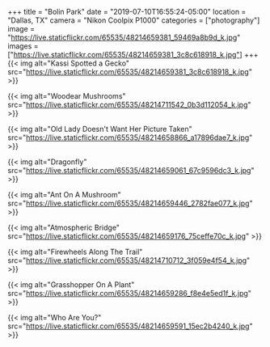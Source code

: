 +++
title = "Bolin Park"
date = "2019-07-10T16:55:24-05:00"
location = "Dallas, TX"
camera = "Nikon Coolpix P1000"
categories = ["photography"]
image = "https://live.staticflickr.com/65535/48214659381_59469a8b9d_k.jpg"
images = ["https://live.staticflickr.com/65535/48214659381_3c8c618918_k.jpg"]
+++
{{< img alt="Kassi Spotted a Gecko" src="https://live.staticflickr.com/65535/48214659381_3c8c618918_k.jpg" >}}
<!--more-->

{{< img alt="Woodear Mushrooms" src="https://live.staticflickr.com/65535/48214711542_0b3d112054_k.jpg" >}}

{{< img alt="Old Lady Doesn't Want Her Picture Taken" src="https://live.staticflickr.com/65535/48214658866_a17896dae7_k.jpg" >}}

{{< img alt="Dragonfly" src="https://live.staticflickr.com/65535/48214659061_67c9596dc3_k.jpg" >}}

{{< img alt="Ant On A Mushroom" src="https://live.staticflickr.com/65535/48214659446_2782fae077_k.jpg" >}}

{{< img alt="Atmospheric Bridge" src="https://live.staticflickr.com/65535/48214659176_75ceffe70c_k.jpg" >}}

{{< img alt="Firewheels Along The Trail" src="https://live.staticflickr.com/65535/48214710712_3f059e4f54_k.jpg" >}}

{{< img alt="Grasshopper On A Plant" src="https://live.staticflickr.com/65535/48214659286_f8e4e5ed1f_k.jpg" >}}

{{< img alt="Who Are You?" src="https://live.staticflickr.com/65535/48214659591_15ec2b4240_k.jpg" >}}
